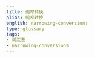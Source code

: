 ```yaml
---
title: 缩窄转换
alias: 缩窄转换
english: narrowing-conversions
type: glossary
tags:
- 词汇表
- narrowing-conversions
---
```

